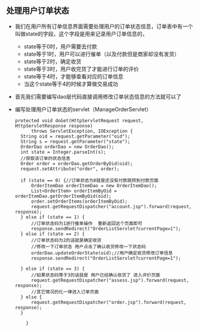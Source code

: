 ## 处理用户订单状态

* 我们在用户所有订单信息界面需要处理用户的订单状态信息，订单表中有一个叫做state的字段，这个字段是用来记录用户订单信息的，

  * state等于0时，用户需要去付款
  * state等于1时，用户可以进行催单（以及付款但是商家却没有发货）
  * state等于2时，确定收货
  * state等于3时，用户收完货了才能进行订单的评价
  * state等于4时，才能够查看对应的订单信息
  * 当这个state等于4的时候才算做交易成功

* 首先我们需要编写dao层代码直接调用修改订单状态信息的方法就可以了

* 编写处理用户订单状态的servlet（ManageOrderServlet）

  ```
  protected void doGet(HttpServletRequest request, HttpServletResponse response)
  	    throws ServletException, IOException {
  	String oid = request.getParameter("oid");
  	String s = request.getParameter("state");
  	OrderDao orderDao = new OrderDao();
  	int state = Integer.parseInt(s);
  	//获取该订单的状态信息
  	Order order = orderDao.getOrderByOid(oid);
  	request.setAttribute("order", order);
  	
  	if (state == 0) {//订单状态为0就是还没有付款跳转到付款页面
  	    OrderItemDao orderItemDao = new OrderItemDao();
  	    List<OrderItem> orderItemByOid = orderItemDao.getOrderItemByOid(oid);
  	    order.setOrderItems(orderItemByOid);
  	    request.getRequestDispatcher("account.jsp").forward(request, response);
  	} else if (state == 1) {
  		//订单状态码为1进行催单操作  重新返回这个页面即可
  		response.sendRedirect("OrderListServlet?currentPage=1");
  	} else if (state == 2) {
  		//订单状态码为2的话就是确定收货
  	    //修改一下订单状态 用户点击了确认收货修改一下状态码
  	    orderDao.updateOrderState(oid);//用户确定收货修改订单信息
  	    response.sendRedirect("OrderListServlet?currentPage=1");
  	    
  	} else if (state == 3) {
  		//如果状态码等于3的话就是 用户已经确认收货了 进入评价页面
  	    request.getRequestDispatcher("assess.jsp").forward(request, response);
  	    //其它情况的化一律进入订单页面
  	} else {
  	    request.getRequestDispatcher("order.jsp").forward(request, response);
  	}
  
      }
  ```

  